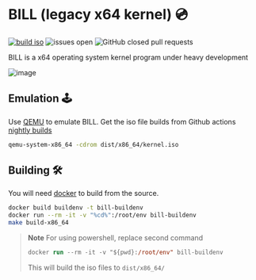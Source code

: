 # BILL (legacy x64 kernel) 💿

[![build iso](https://github.com/billyeatcookies/bill/actions/workflows/docker-image.yml/badge.svg)](https://github.com/billyeatcookies/bill/actions/workflows/docker-image.yml) ![issues open](https://img.shields.io/github/issues/billyeatcookies/bill) ![GitHub closed pull requests](https://img.shields.io/github/issues-pr-closed/billyeatcookies/bill)

BILL is a x64 operating system kernel program under heavy development

![image](https://user-images.githubusercontent.com/70792552/160350152-623b5f75-00d8-4493-bf5c-11498d8c82ad.png)

## Emulation 🕹️

Use [QEMU](https://www.qemu.org/download/) to emulate BILL.
Get the iso file builds from Github actions [nightly builds](https://github.com/billyeatcookies/bill/actions)

```bash
qemu-system-x86_64 -cdrom dist/x86_64/kernel.iso
```

## Building 🛠️

You will need [docker](https://www.docker.com) to build from the source.

```bash
docker build buildenv -t bill-buildenv
docker run --rm -it -v "%cd%":/root/env bill-buildenv
make build-x86_64
```

> **Note**
> For using powershell, replace second command
>
> ```ps
> docker run --rm -it -v "${pwd}:/root/env" bill-buildenv
> ```
>
> This will build the iso files to `dist/x86_64/`
